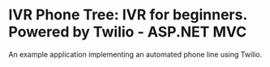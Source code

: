 # IVR Phone Tree: IVR for beginners. Powered by Twilio - ASP.NET MVC

An example application implementing an automated phone line using Twilio.
